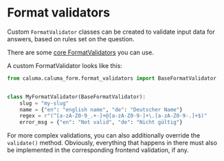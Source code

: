 # Format validators



Custom `FormatValidator` classes can be created to validate input data for answers, based on rules set on the question.

There are some [core FormatValidators](format-validators.md#formatvalidators) you can use.

A custom FormatValidator looks like this:

```python
from caluma.caluma_form.format_validators import BaseFormatValidator


class MyFormatValidator(BaseFormatValidator):
    slug = "my-slug"
    name = {"en": "english name", "de": "Deutscher Name"}
    regex = r"(^[a-zA-Z0-9_.+-]+@[a-zA-Z0-9-]+\.[a-zA-Z0-9-.]+$)"
    error_msg = {"en": "Not valid", "de": "Nicht gültig"}
```

For more complex validations, you can also additionally override the `validate()` method. Obviously, everything that happens in there must also be implemented in the corresponding frontend validation, if any.
